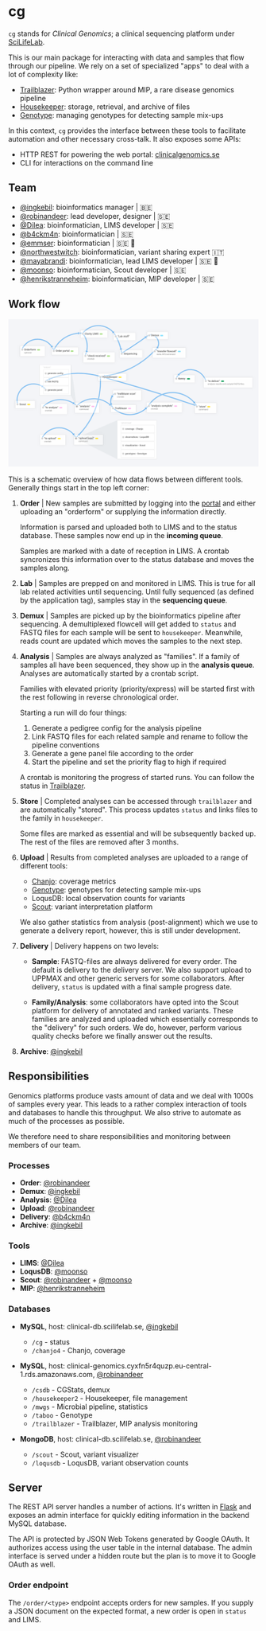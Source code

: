 # cg

`cg` stands for _Clinical Genomics_; a clinical sequencing platform under [SciLifeLab][scilife].

This is our main package for interacting with data and samples that flow through our pipeline. We rely on a set of specialized "apps" to deal with a lot of complexity like:

- [Trailblazer][trailblazer]: Python wrapper around MIP, a rare disease genomics pipeline
- [Housekeeper][housekeeper]: storage, retrieval, and archive of files
- [Genotype][genotype]: managing genotypes for detecting sample mix-ups

In this context, `cg` provides the interface between these tools to facilitate automation and other necessary cross-talk. It also exposes some APIs:

- HTTP REST for powering the web portal: [clinicalgenomics.se][portal]
- CLI for interactions on the command line

## Team

- [@ingkebil][ingkebil]: bioinformatics manager | 🇧🇪
- [@robinandeer][robinandeer]: lead developer, designer | 🇸🇪
- [@Dilea][Dilea]: bioinformatician, LIMS developer | 🇸🇪
- [@b4ckm4n][b4ckm4n]: bioinformatician | 🇸🇪
- [@emmser][emmser]: bioinformatician | 🇸🇪 👶
- [@northwestwitch][northwestwitch]: bioinformatician, variant sharing expert 🇮🇹
- [@mayabrandi][mayabrandi]: bioinformatician, lead LIMS developer | 🇸🇪 👶
- [@moonso][moonso]: bioinformatician, Scout developer | 🇸🇪
- [@henrikstranneheim][henrikstranneheim]: bioinformatician, MIP developer | 🇸🇪

## Work flow

![Work flow overview](artwork/overview.png)

This is a schematic overview of how data flows between different tools. Generally things start in the top left corner:

1. **Order** | New samples are submitted by logging into the [portal][portal] and either uploading an "orderform" or supplying the information directly.

    Information is parsed and uploaded both to LIMS and to the status database. These samples now end up in the **incoming queue**.

    Samples are marked with a date of reception in LIMS. A crontab syncronizes this information over to the status database and moves the samples along.

1. **Lab** | Samples are prepped on and monitored in LIMS. This is true for all lab related activities  until sequencing. Until fully sequenced (as defined by the application tag), samples stay in the **sequencing queue**.

1. **Demux** | Samples are  picked up by the bioinformatics pipeline after sequencing. A demultiplexed flowcell will get added to `status` and FASTQ files for each sample will be sent to `housekeeper`. Meanwhile, reads count are updated which moves the samples to the next step.

1. **Analysis** | Samples are always analyzed as "families". If a family of samples all have been sequenced, they show up in the **analysis queue**. Analyses are automatically started by a crontab script.

    Families with elevated priority (priority/express) will be started first with the rest following in reverse chronological order.

    Starting a run will do four things:

    1. Generate a pedigree config for the analysis pipeline
    1. Link FASTQ files for each related sample and rename to follow the pipeline conventions
    1. Generate a gene panel file according to the order
    1. Start the pipeline and set the priority flag to high if required

    A crontab is monitoring the progress of started runs. You can follow the status in [Trailblazer][trailblazer-ui].

1. **Store** | Completed analyses can be accessed through `trailblazer` and are automatically "stored". This process updates `status` and links files to the family in `housekeeper`.

    Some files are marked as essential and will be subsequently backed up. The rest of the files are removed after 3 months.

1. **Upload** | Results from completed analyses are uploaded to a range of different tools:

    - [Chanjo][chanjo]: coverage metrics
    - [Genotype][genotype]: genotypes for detecting sample mix-ups
    - LoqusDB: local observation counts for variants
    - [Scout][scout]: variant interpretation platform

    We also gather statistics from analysis (post-alignment) which we use to generate a delivery report, however, this is still under development.

1. **Delivery** | Delivery happens on two levels:

    - **Sample**: FASTQ-files are always delivered for every order. The default is delivery to the delivery server. We also support upload to UPPMAX and other generic servers for some collaborators. After delivery, `status` is updated with a final sample progress date.

    - **Family/Analysis**: some collaborators have opted into the Scout platform for delivery of annotated and ranked variants. These families are analyzed and uploaded which essentially corresponds to the "delivery" for such orders. We do, however, perform various quality checks before we finally answer out the results.

1. **Archive**: [@ingkebil][ingkebil]

## Responsibilities

Genomics platforms produce vasts amount of data and we deal with 1000s of samples every year. This leads to a rather complex interaction of tools and databases to handle this throughput. We also strive to automate as much of the processes as possible.

We therefore need to share responsibilities and monitoring between members of our team.

### Processes

- **Order**: [@robinandeer][robinandeer]
- **Demux**: [@ingkebil][ingkebil]
- **Analysis**: [@Dilea][Dilea]
- **Upload**: [@robinandeer][robinandeer]
- **Delivery**: [@b4ckm4n][b4ckm4n]
- **Archive**: [@ingkebil][ingkebil]

### Tools

- **LIMS**: [@Dilea][Dilea]
- **LoqusDB**: [@moonso][moonso]
- **Scout**: [@robinandeer][robinandeer] + [@moonso][moonso]
- **MIP**: [@henrikstranneheim][henrikstranneheim]

### Databases

- **MySQL**, host: clinical-db.scilifelab.se, [@ingkebil][ingkebil]

  - `/cg` - status
  - `/chanjo4` - Chanjo, coverage

- **MySQL**, host: clinical-genomics.cyxfn5r4quzp.eu-central-1.rds.amazonaws.com, [@robinandeer][robinandeer]

  - `/csdb` - CGStats, demux
  - `/housekeeper2` - Housekeeper, file management
  - `/mwgs` - Microbial pipeline, statistics
  - `/taboo` - Genotype
  - `/trailblazer` - Trailblazer, MIP analysis monitoring

- **MongoDB**, host: clinical-db.scilifelab.se, [@robinandeer][robinandeer]

  - `/scout` - Scout, variant visualizer
  - `/loqusdb` - LoqusDB, variant observation counts

## Server

The REST API server handles a number of actions. It's written in [Flask][flask] and exposes an admin interface for quickly editing information in the backend MySQL database.

The API is protected by JSON Web Tokens generated by Google OAuth. It authorizes access using the user table in the internal database. The admin interface is served under a hidden route but the plan is to move it to Google OAuth as well.

### Order endpoint

The `/order/<type>` endpoint accepts orders for new samples. If you supply a JSON document on the expected format, a new order is open in `status` and LIMS.

[portal]: https://clinical-db.scilifelab.se:7071/
[trailblazer]: https://github.com/Clinical-Genomics/trailblazer
[trailblazer-ui]: https://apps.clinicalgenomics.se/trailblazer-ui
[housekeeper]: https://github.com/Clinical-Genomics/housekeeper
[genotype]: https://github.com/Clinical-Genomics/genotype
[chanjo]: https://github.com/robinandeer/chanjo
[scout]: https://github.com/Clinical-Genomics/scout
[scilife]: https://www.scilifelab.se/
[flask]: http://flask.pocoo.org/
[ingkebil]: https://github.com/ingkebil
[robinandeer]: https://github.com/robinandeer
[Dilea]: https://github.com/Dilea
[b4ckm4n]: https://github.com/b4ckm4n
[moonso]: https://github.com/moonso
[henrikstranneheim]: https://github.com/henrikstranneheim
[emmser]: https://github.com/emmser
[northwestwitch]: https://github.com/northwestwitch
[mayabrandi]: https://github.com/mayabrandi
